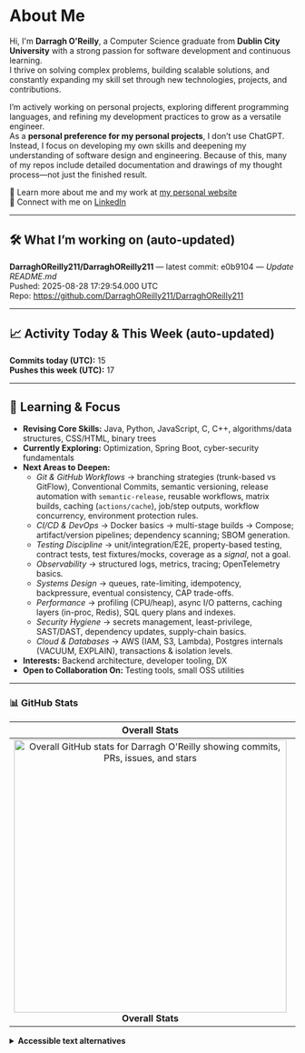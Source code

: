 # About Me

Hi, I'm **Darragh O'Reilly**, a Computer Science graduate from **Dublin City University** with a strong passion for software development and continuous learning.  
I thrive on solving complex problems, building scalable solutions, and constantly expanding my skill set through new technologies, projects, and contributions.

I’m actively working on personal projects, exploring different programming languages, and refining my development practices to grow as a versatile engineer.  
As a **personal preference for my personal projects**, I don’t use ChatGPT. Instead, I focus on developing my own skills and deepening my understanding of software design and engineering. Because of this, many of my repos include detailed documentation and drawings of my thought process—not just the finished result.

🔗 Learn more about me and my work at [my personal website](https://www.alaric.ie/)  
💼 Connect with me on [LinkedIn](https://www.linkedin.com/in/darragh-o-5055b1230/)

---

## 🛠️ What I’m working on (auto-updated)

<!--START_SECTION:working_on-->
**DarraghOReilly211/DarraghOReilly211** — latest commit: e0b9104 — _Update README.md_  
Pushed: 2025-08-28 17:29:54.000 UTC  
Repo: https://github.com/DarraghOReilly211/DarraghOReilly211
<!--END_SECTION:working_on-->

---

## 📈 Activity Today & This Week (auto-updated)

<!--START_SECTION:activity_metrics-->
**Commits today (UTC):** 15  
**Pushes this week (UTC):** 17
<!--END_SECTION:activity_metrics-->

---

## 🎯 Learning & Focus

- **Revising Core Skills:** Java, Python, JavaScript, C, C++, algorithms/data structures, CSS/HTML, binary trees  
- **Currently Exploring:** Optimization, Spring Boot, cyber-security fundamentals  
- **Next Areas to Deepen:**
  - *Git & GitHub Workflows* → branching strategies (trunk-based vs GitFlow), Conventional Commits, semantic versioning, release automation with `semantic-release`, reusable workflows, matrix builds, caching (`actions/cache`), job/step outputs, workflow concurrency, environment protection rules.  
  - *CI/CD & DevOps* → Docker basics → multi-stage builds → Compose; artifact/version pipelines; dependency scanning; SBOM generation.  
  - *Testing Discipline* → unit/integration/E2E, property-based testing, contract tests, test fixtures/mocks, coverage as a *signal*, not a goal.  
  - *Observability* → structured logs, metrics, tracing; OpenTelemetry basics.  
  - *Systems Design* → queues, rate-limiting, idempotency, backpressure, eventual consistency, CAP trade-offs.  
  - *Performance* → profiling (CPU/heap), async I/O patterns, caching layers (in-proc, Redis), SQL query plans and indexes.  
  - *Security Hygiene* → secrets management, least-privilege, SAST/DAST, dependency updates, supply-chain basics.  
  - *Cloud & Databases* → AWS (IAM, S3, Lambda), Postgres internals (VACUUM, EXPLAIN), transactions & isolation levels.  
- **Interests:** Backend architecture, developer tooling, DX  
- **Open to Collaboration On:** Testing tools, small OSS utilities

---

### 📊 GitHub Stats

<table role="table">
  <thead>
    <tr>
      <th scope="col" align="center">Overall Stats</th>
      <th scope="col" align="center">Commit Streak</th>
      <th scope="col" align="center">Top Languages</th>
    </tr>
  </thead>
  <tbody>
    <tr>
      <td align="center">
        <a href="https://github.com/anuraghazra/github-readme-stats" title="Open GitHub Readme Stats (Overall Stats)">
          <img
            src="https://github-readme-stats.vercel.app/api?username=DarraghOReilly211&count_private=true&show_icons=true&theme=highcontrast"
            alt="Overall GitHub stats for Darragh O'Reilly showing commits, PRs, issues, and stars"
            width="480" />
        </a>
        <br /><span><strong>Overall Stats</strong></span>
      </td>
      <td align="center">
        <a href="https://git.io/streak-stats" title="Open GitHub Streak Stats">
          <img
            src="https://streak-stats.demolab.com?user=DarraghOReilly211&theme=highcontrast&cache_seconds=21600"
            alt="GitHub contribution streak chart for Darragh O'Reilly"
            width="480"
          />
        </a>
        <br /><span><strong>Commit Streak</strong></span>
      </td>
      <td align="center">
        <a href="https://github.com/anuraghazra/github-readme-stats" title="Open GitHub Readme Stats (Top Languages)">
          <img
            src="https://github-readme-stats.vercel.app/api/top-langs/?username=DarraghOReilly211&layout=donut&theme=highcontrast"
            alt="Top programming languages used by Darragh O'Reilly, displayed as a donut chart"
            width="480" />
        </a>
        <br /><span><strong>Top Languages</strong></span>
      </td>
    </tr>
  </tbody>
</table>

<details>
  <summary><strong>Accessible text alternatives</strong></summary>

- Overall contributions and repository activity: visit your public profile activity at <https://github.com/DarraghOReilly211>.  
- Streak breakdown and contribution calendar: GitHub contribution graph on your profile page.  
- Language usage details: check the “Languages” section on each repository or the Top Languages card link above.
</details>
